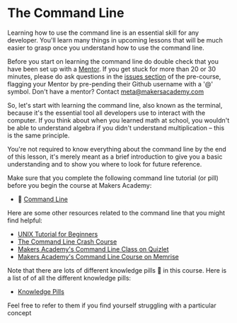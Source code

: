 # The Command Line

Learning how to use the command line is an essential skill for any developer. You'll learn many things in upcoming lessons that will be much easier to grasp once you understand how to use the command line.

Before you start on learning the command line do double check that you have been set up with a [Mentor](mentoring.md).  If you get stuck for more than 20 or 30 minutes, please do ask questions in the [issues section](https://github.com/makersacademy/pre_course/issues) of the pre-course, flagging your Mentor by pre-pending their Github username with a '@' symbol.  Don't have a mentor?  Contact [meta@makersacademy.com](mailto:meta@makersacademy.com)

So, let's start with learning the command line, also known as the terminal, because it's the essential tool all developers use to interact with the computer. If you think about when you learned math at school, you wouldn't be able to understand algebra if you didn't understand multiplication – this is the same principle.

You're not required to know everything about the command line by the end of this lesson, it's merely meant as a brief introduction to give you a basic understanding and to show you where to look for future reference.

Make sure that you complete the following command line tutorial (or pill) before you begin the course at Makers Academy:

- :pill:&nbsp;[Command Line](pills/command_line.md)

Here are some other resources related to the command line that you might find helpful:

- [UNIX Tutorial for Beginners](http://www.ee.surrey.ac.uk/Teaching/Unix/)
- [The Command Line Crash Course](http://cli.learncodethehardway.org/book/)
- [Makers Academy's Command Line Class on Quizlet](http://quizlet.com/join/CdxPSbF3Z)
- [Makers Academy's Command Line Course on Memrise](http://www.memrise.com/course/372930/command-line-basics-by-makers-academy/)

Note that there are lots of different knowledge pills&nbsp;:pill:&nbsp;in this course. Here is a list of of all the different knowledge pills:

- [Knowledge Pills](pills.md)

Feel free to refer to them if you find yourself struggling with a particular concept
